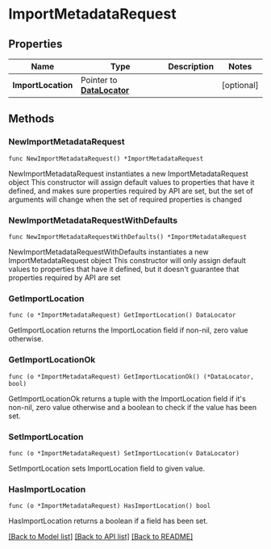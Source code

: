 # ImportMetadataRequest

## Properties

Name | Type | Description | Notes
------------ | ------------- | ------------- | -------------
**ImportLocation** | Pointer to [**DataLocator**](DataLocator.md) |  | [optional] 

## Methods

### NewImportMetadataRequest

`func NewImportMetadataRequest() *ImportMetadataRequest`

NewImportMetadataRequest instantiates a new ImportMetadataRequest object
This constructor will assign default values to properties that have it defined,
and makes sure properties required by API are set, but the set of arguments
will change when the set of required properties is changed

### NewImportMetadataRequestWithDefaults

`func NewImportMetadataRequestWithDefaults() *ImportMetadataRequest`

NewImportMetadataRequestWithDefaults instantiates a new ImportMetadataRequest object
This constructor will only assign default values to properties that have it defined,
but it doesn't guarantee that properties required by API are set

### GetImportLocation

`func (o *ImportMetadataRequest) GetImportLocation() DataLocator`

GetImportLocation returns the ImportLocation field if non-nil, zero value otherwise.

### GetImportLocationOk

`func (o *ImportMetadataRequest) GetImportLocationOk() (*DataLocator, bool)`

GetImportLocationOk returns a tuple with the ImportLocation field if it's non-nil, zero value otherwise
and a boolean to check if the value has been set.

### SetImportLocation

`func (o *ImportMetadataRequest) SetImportLocation(v DataLocator)`

SetImportLocation sets ImportLocation field to given value.

### HasImportLocation

`func (o *ImportMetadataRequest) HasImportLocation() bool`

HasImportLocation returns a boolean if a field has been set.


[[Back to Model list]](../README.md#documentation-for-models) [[Back to API list]](../README.md#documentation-for-api-endpoints) [[Back to README]](../README.md)


